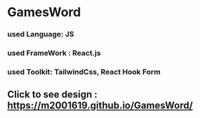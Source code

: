 # GamesWord
### used Language: JS 
### used FrameWork : React.js
### used Toolkit: TailwindCss, React Hook Form
## Click to see design : https://m2001619.github.io/GamesWord/
